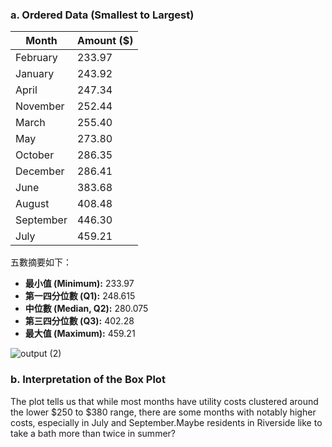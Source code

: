 ### a. Ordered Data (Smallest to Largest)

| Month     | Amount (\$) |
|-----------|------------|
| February  | 233.97     |
| January   | 243.92     |
| April     | 247.34     |
| November  | 252.44     |
| March     | 255.40     |
| May       | 273.80     |
| October   | 286.35     |
| December  | 286.41     |
| June      | 383.68     |
| August    | 408.48     |
| September | 446.30     |
| July      | 459.21     |

五數摘要如下：
- **最小值 (Minimum):** 233.97
- **第一四分位數 (Q1):** 248.615
- **中位數 (Median, Q2):** 280.075
- **第三四分位數 (Q3):** 402.28
- **最大值 (Maximum):** 459.21

![output (2)](https://github.com/user-attachments/assets/21f81b3b-0ae3-4c63-bc1e-2212288f077e)


### b. Interpretation of the Box Plot
The plot tells us that while most months have utility costs clustered around the lower $250 to $380 range, there are some months with notably higher costs, especially in July and September.Maybe residents in Riverside like to take a bath more than twice in summer?


